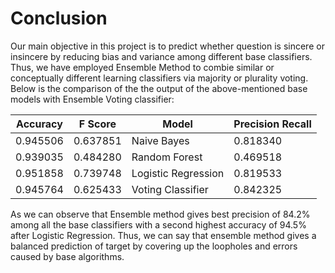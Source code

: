 # Conclusion

Our main objective in this project is to predict whether question is sincere or insincere by reducing bias and variance among different base classifiers. Thus, we have employed Ensemble Method to combie similar or conceptually different learning classifiers via majority or plurality voting. Below is the comparison of the the output of the above-mentioned base models with Ensemble Voting classifier: 

|Accuracy|	F Score|	Model|	Precision	Recall|
|----------|----|--------|-----------------|
|0.945506	|0.637851	|Naive Bayes	|0.818340	|0.594740|
|0.939035	|0.484280	|Random Forest|	0.469518|	0.500000|
|0.951858	|0.739748	|Logistic Regression	|0.819533|	0.695003|
|0.945764	|0.625433	|Voting Classifier |	0.842325|	0.584077|
 
As we can observe that Ensemble method gives best precision of 84.2% among all the base classifiers with a second highest accuracy of 94.5% after Logistic Regression. Thus, we can say that ensemble method gives a balanced prediction of target by covering up the loopholes and errors caused by base algorithms.
